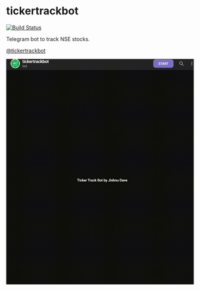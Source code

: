 # tickertrackbot

[![Build Status](https://travis-ci.com/perunnial/tickertrackbot.svg?branch=main)](https://travis-ci.com/perunnial/tickertrackbot)

Telegram bot to track NSE stocks.

[@tickertrackbot](https://t.me/tickertrackbot)

![](demo.gif)